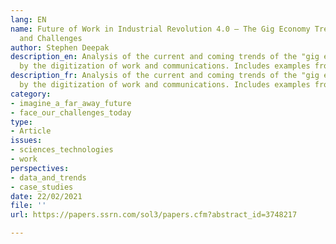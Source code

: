 ```yaml
---
lang: EN
name: Future of Work in Industrial Revolution 4.0 – The Gig Economy Trends, Potential,
  and Challenges
author: Stephen Deepak
description_en: Analysis of the current and coming trends of the "gig economy", accompanied
  by the digitization of work and communications. Includes examples from India
description_fr: Analysis of the current and coming trends of the "gig economy", accompanied
  by the digitization of work and communications. Includes examples from India
category:
- imagine_a_far_away_future
- face_our_challenges_today
type:
- Article
issues:
- sciences_technologies
- work
perspectives:
- data_and_trends
- case_studies
date: 22/02/2021
file: ''
url: https://papers.ssrn.com/sol3/papers.cfm?abstract_id=3748217

---
```

